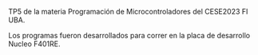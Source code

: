 TP5 de la materia Programación de Microcontroladores del CESE2023 FI UBA.

Los programas fueron desarrollados para correr en la placa de desarrollo Nucleo F401RE.

